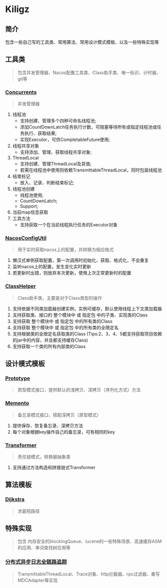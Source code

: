 # Kiligz

## 简介

包含一些自己写的工具类、常用算法、常用设计模式模板、以及一些特殊实现等

## 工具类

> 包含并发管理器、Nacos配置工具类、Class助手类、唯一标识、计时器、git等

### [Concurrents](src/main/java/com/kiligz/concurrent/Concurrents.java)

> 并发管理器

1. 线程池
   - 支持创建、管理多个四种可命名线程池;
   - 添加CountDownLatch任务执行计数，可阻塞等待所有或指定线程池或任务执行、获取结果;
   - 实现Executor，可供CompletableFuture使用;
2. 线程共享对象
   - 支持添加、管理、获取线程共享对象;
3. ThreadLocal
   - 支持创建、管理ThreadLocal及其值;
   - 若需在线程池中使用则依赖TransmittableThreadLocal，同时包装线程池
4. 结束标记
   - 放入、记录、判断结束标记;
5. 线程池创建
   - 线程池使用;
   - CountDownLatch;
   - Support;
6. 当前map信息获取
7. 工具方法
   - 支持获取一个在当前线程执行任务的Executor对象



###  [NacosConfigUtil](src/main/java/com/kiligz/nacos/NacosConfigUtil.java) 

> 用于实时获取nacos上的配置，并转换为相应格式

   1. 懒汉式单例获取配置，第一次调用时初始化、获取、格式化，不会重复
   2. 监听nacos上的配置，发生变化实时更新
   3. 若更新时出错，则放弃本次更新，使用上次正常更新时的配置



###  [ClassHelper](src/main/java/com/kiligz/classHelper/ClassHelper.java) 

> Class助手类，主要是对于Class类型的操作

1. 支持依据不同类加载器创建实例，实例可缓存，默认使用线程上下文类加载器
2. 支持获取类、接口的 整个模块中 或 指定包 中的子类、实现类的Class
3. 支持获取 整个模块中 或 指定包 中的所有类的Class
4. 支持获取 整个模块中 或 指定包 中的所有类的全限定名
5. 支持根据类的全限定名获取类的Class
    (Tips:2、3、4、5都支持获取项目依赖的jar中的内容，并且都支持缓存Class)
6. 支持获取一个类的所有内部类的Class



## 设计模式模板

### [Prototype](src/main/java/com/kiligz/designPattern/Prototype.java)   

> 原型模式接口，提供默认的浅拷贝、深拷贝（序列化方式）方法

### [Memento](src/main/java/com/kiligz/designPattern/Memento.java) 

> 备忘录模式接口，搭配深拷贝（原型模式）

1. 提供保存、恢复备忘录、深拷贝方法
2. 每个对象根据key操作自己的备忘录，可有相同的key

### [Transformer](src/main/java/com/kiligz/designPattern/Transformer.java) 

> 责任链模式，转换器抽象类

1. 支持通过方法构造和拼接链式Transformer



## 算法模板

###  [Dijkstra](src/main/java/com/kiligz/algorithm/Dijkstra.java)

> 求最短路径



## 特殊实现

> 包含 内存安全的blockingQueue、lucene的一些特殊场景、高速缓存ASM的应用、单词查找树应用等

### [分布式异步日志全链路追踪](src/main/java/com/kiligz/trace)

> TransmittableThreadLocal、Trace对象、http拦截器、rpc过滤器、重写MDCAdapter等实现

